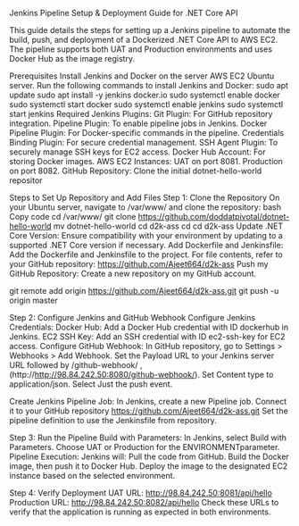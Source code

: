 Jenkins Pipeline Setup & Deployment Guide for .NET Core API

This guide details the steps for setting up a Jenkins pipeline to automate the build, push, and deployment of a Dockerized .NET Core API to AWS EC2. The pipeline supports both UAT and Production environments and uses Docker Hub as the image registry.

Prerequisites
Install Jenkins and Docker on the server AWS EC2 Ubuntu server.
Run the following commands to install Jenkins and Docker:
sudo apt update
sudo apt install -y jenkins docker.io
sudo systemctl enable docker
sudo systemctl start docker
sudo systemctl enable jenkins
sudo systemctl start jenkins
Required Jenkins Plugins:
Git Plugin: For GitHub repository integration.
Pipeline Plugin: To enable pipeline jobs in Jenkins.
Docker Pipeline Plugin: For Docker-specific commands in the pipeline.
Credentials Binding Plugin: For secure credential management.
SSH Agent Plugin: To securely manage SSH keys for EC2 access.
Docker Hub Account: For storing Docker images.
AWS EC2 Instances:
UAT on port 8081.
Production on port 8082.
GitHub Repository:
Clone the initial dotnet-hello-world repositor

Steps to Set Up Repository and Add Files
Step 1: Clone the Repository
On your Ubuntu server, navigate to /var/www/ and clone the repository:
bash
Copy code
cd /var/www/
git clone https://github.com/doddatpivotal/dotnet-hello-world 
mv dotnet-hello-world cd d2k-ass
cd cd d2k-ass
Update .NET Core Version:
Ensure compatibility with your environment by updating to a supported .NET Core version if necessary.
Add Dockerfile and Jenkinsfile:
Add the Dockerfile and Jenkinsfile to the project.
For file contents, refer to your GitHub repository: https://github.com/Ajeet664/d2k-ass
Push my GitHub Repository:
Create a new repository on my GitHub account.

git remote add origin https://github.com/Ajeet664/d2k-ass.git
git push -u origin master

Step 2: Configure Jenkins and GitHub Webhook
Configure Jenkins Credentials:
Docker Hub: Add a Docker Hub credential with ID dockerhub in Jenkins.
EC2 SSH Key: Add an SSH credential with ID ec2-ssh-key for EC2 access.
Configure GitHub Webhook:
In GitHub repository, go to Settings > Webhooks > Add Webhook.
Set the Payload URL to your Jenkins server URL followed by /github-webhook/  ,   (http://http://98.84.242.50:8080/github-webhook/).
Set Content type to application/json.
Select Just the push event.

Create Jenkins Pipeline Job:
In Jenkins, create a new Pipeline job.
Connect it to your GitHub repository https://github.com/Ajeet664/d2k-ass.git
Set the pipeline definition to use the Jenkinsfile from repository.

Step 3: Run the Pipeline
Build with Parameters:
In Jenkins, select Build with Parameters.
Choose UAT or Production for the ENVIRONMENTparameter.
Pipeline Execution:
Jenkins will:
Pull the code from GitHub.
Build the Docker image, then push it to Docker Hub.
Deploy the image to the designated EC2 instance based on the selected environment.

Step 4: Verify Deployment
UAT URL: http://98.84.242.50:8081/api/hello
Production URL: http://98.84.242.50:8082/api/hello
Check these URLs to verify that the application is running as expected in both environments.
